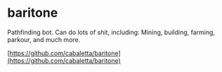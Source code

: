 # baritone

Pathfinding bot. Can do lots of shit, including: Mining, building, farming, parkour, and much more.

[https://github.com/cabaletta/baritone](https://github.com/cabaletta/baritone)

